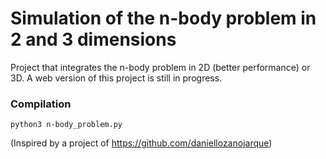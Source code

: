# Simulation of the n-body problem in 2 and 3 dimensions

Project that integrates the n-body problem in 2D (better performance) or 3D. A web version of this project is still in progress.


### Compilation


    python3 n-body_problem.py


(Inspired by a project of https://github.com/daniellozanojarque)

